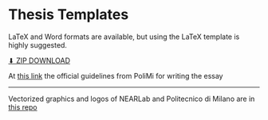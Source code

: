 # Thesis Templates
LaTeX and Word formats are available, but using the LaTeX template is highly suggested.

[⬇ ZIP DOWNLOAD](https://github.com/NEARLab-MedicalRobotics/Templates/archive/refs/heads/master.zip)

At [this link](https://www.biblio.polimi.it/fileadmin/user_upload/deposito_tesi/PoliTesi_Instructions_2020.pdf) the official guidelines from PoliMi for writing the essay
***
Vectorized graphics and logos of NEARLab and Politecnico di Milano are in [this repo](https://github.com/NEARLab-MedicalRobotics/Media)
